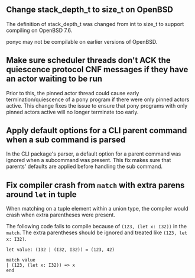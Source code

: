 ## Change stack_depth_t to size_t on OpenBSD

The definition of stack_depth_t was changed from int to size_t to support compiling on OpenBSD 7.6.

ponyc may not be compilable on earlier versions of OpenBSD.

## Make sure scheduler threads don't ACK the quiescence protocol CNF messages if they have an actor waiting to be run

Prior to this, the pinned actor thread could cause early termination/quiescence of a pony program if there were only pinned actors active. This change fixes the issue to ensure that pony programs with only pinned actors active will no longer terminate too early.

## Apply default options for a CLI parent command when a sub command is parsed

In the CLI package's parser, a default option for a parent command was ignored when a subcommand was present. This fix makes sure that parents' defaults are applied before handling the sub command.

## Fix compiler crash from `match` with extra parens around `let` in tuple

When matching on a tuple element within a union type, the compiler would crash when extra parentheses were present.

The following code fails to compile because of `(123, (let x: I32))` in the `match`. The extra parentheses should be ignored and treated like `(123, let x: I32)`.

```pony
let value: (I32 | (I32, I32)) = (123, 42)

match value
| (123, (let x: I32)) => x
end
```

